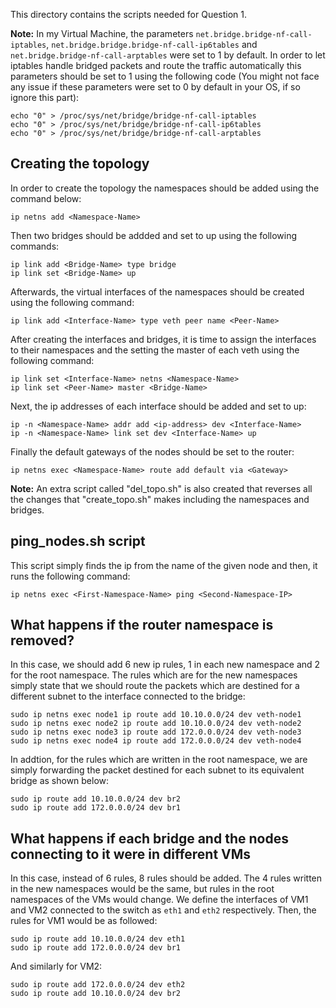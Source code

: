 This directory contains the scripts needed for Question 1.

**Note:** In my Virtual Machine, the parameters `net.bridge.bridge-nf-call-iptables`, `net.bridge.bridge.bridge-nf-call-ip6tables` and `net.bridge.bridge-nf-call-arptables` were set to 1 by default. In order to let iptables handle bridged packets and route the traffic automatically this parameters should be set to 1 using the following code (You might not face any issue if these parameters were set to 0 by default in your OS, if so ignore this part):
```
echo "0" > /proc/sys/net/bridge/bridge-nf-call-iptables
echo "0" > /proc/sys/net/bridge/bridge-nf-call-ip6tables
echo "0" > /proc/sys/net/bridge/bridge-nf-call-arptables
```
## Creating the topology
In order to create the topology the namespaces should be added using the command below:
```
ip netns add <Namespace-Name>
```

Then two bridges should be addded and set to up using the following commands:
```
ip link add <Bridge-Name> type bridge
ip link set <Bridge-Name> up
```

Afterwards, the virtual interfaces of the namespaces should be created using the following command:
```
ip link add <Interface-Name> type veth peer name <Peer-Name>
```

After creating the interfaces and bridges, it is time to assign the interfaces to their namespaces and the setting the master of each veth using the following command:
```
ip link set <Interface-Name> netns <Namespace-Name>
ip link set <Peer-Name> master <Bridge-Name>
```

Next, the ip addresses of each interface should be added and set to up:
```
ip -n <Namespace-Name> addr add <ip-address> dev <Interface-Name>
ip -n <Namespace-Name> link set dev <Interface-Name> up
```

Finally the default gateways of the nodes should be set to the router:
```
ip netns exec <Namespace-Name> route add default via <Gateway>
```

**Note:** An extra script called "del_topo.sh" is also created that reverses all the changes that "create_topo.sh" makes including the namespaces and bridges.

## ping_nodes.sh script
This script simply finds the ip from the name of the given node and then, it runs the following command:
```
ip netns exec <First-Namespace-Name> ping <Second-Namespace-IP>
```

## What happens if the router namespace is removed?
In this case, we should add 6 new ip rules, 1 in each new namespace and 2 for the root namespace. The rules which are for the new namespaces simply state that we should route the packets which are destined for a different subnet to the interface connected to the bridge:
```
sudo ip netns exec node1 ip route add 10.10.0.0/24 dev veth-node1
sudo ip netns exec node2 ip route add 10.10.0.0/24 dev veth-node2
sudo ip netns exec node3 ip route add 172.0.0.0/24 dev veth-node3
sudo ip netns exec node4 ip route add 172.0.0.0/24 dev veth-node4
```

In addtion, for the rules which are written in the root namespace, we are simply forwarding the packet destined for each subnet to its equivalent bridge as shown below:
```
sudo ip route add 10.10.0.0/24 dev br2
sudo ip route add 172.0.0.0/24 dev br1
```

## What happens if each bridge and the nodes connecting to it were in different VMs
In this case, instead of 6 rules, 8 rules should be added. The 4 rules written in the new namespaces would be the same, but rules in the root namespaces of the VMs would change. We define the interfaces of VM1 and VM2 connected to the switch as `eth1` and `eth2` respectively. Then, the rules for VM1 would be as followed:
```
sudo ip route add 10.10.0.0/24 dev eth1
sudo ip route add 172.0.0.0/24 dev br1
```
And similarly for VM2:
```
sudo ip route add 172.0.0.0/24 dev eth2
sudo ip route add 10.10.0.0/24 dev br2
```

